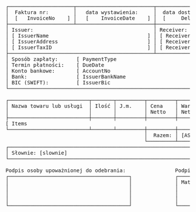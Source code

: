 <pre>
┌─────────────────────┬─────────────────────────┬──────────────────────────────────────────────┐
│  Faktura nr:        │   data wystawienia:     │  data dostawy / wykonania usługi:            │
│  [   InvoiceNo    ] │   [    InvoiceDate    ] │  [     DeliveryDate     ]                    │
├─────────────────────┴─────────────────────────┼──────────────────────────────────────────────┤
│ Issuer:                                       │ Receiver:                                    │
│ [ IssuerName                                ] │ [ ReceiverName                             ] │ 
│ [ IssuerAddress                             ] │ [ ReceiverAddress                          ] │ 
│ [ IssuerTaxID                               ] │ [ ReceiverTaxID                            ] │ 
├───────────────────────────────────────────────┴──────────────────────────────────────────────┤
│ Sposób zapłaty:      [ PaymentType                                                         ] │
│ Termin płatności:    [ DueDate                                                             ] │
│ Konto bankowe:       [ AccountNo                                                           ] │
│ Bank:                [ IssuerBankName                                                      ] │
│ BIC (SWIFT):         [ IssuerBic                                                           ] │
└──────────────────────────────────────────────────────────────────────────────────────────────┘

┌──────────────────────────┬───────┬─────────┬─────────┬──────────┬───────┬─────────┬──────────┐
│ Nazwa towaru lub usługi  │ Ilość │ J.m.    │ Cena    │ Wartość  │ Stawka│ Kwota   │ Wartość  │
│                          │       │         │ Netto   │ Netto    │ VAT   │ VAT     │ Brutto   │
├──────────────────────────┼───────┼─────────┼─────────┼──────────┼───────┼─────────┼──────────┤
[ Items                                                                                        ]
└──────────────────────────┴───────┴─────────┼─────────┼──────────┼───────┼─────────┼──────────┤
                                    	     │  Razem: │ [ASum]   │ -     │ [TaxSum]│ [TotSum] │
                                    	     └─────────┴──────────┴───────┴─────────┴──────────┘
┌──────────────────────────────────────────────────────────────────────────────────────────────┐
│ Słownie: [slownie]                                                                           │
└──────────────────────────────────────────────────────────────────────────────────────────────┘

Podpis osoby upoważnionej do odebrania:                Podpis osoby upoważnionej do wystawienia:
┌───────────────────────────────────────┐              ┌───────────────────────────────────────┐
│                                       │              │ Mateusz Reszka                        │ 
│                                       │              │                                       │ 
│                                       │              │                                       │ 
│                                       │              │                                       │ 
└───────────────────────────────────────┘              └───────────────────────────────────────┘
</pre>
